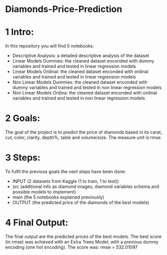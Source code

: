 # Diamonds-Price-Prediction

# 1 Intro:
In this repository you will find 5 notebooks:
  - Descriptive Analysis: a detailed descriptive analysis of the dataset
  - Linear Models Dummies: the cleaned dataset enconded with dummy variables and trained and tested in linear regression models
  - Linear Models Ordinal: the cleaned dataset enconded with ordinal variables and trained and tested in linear regression models
  - Non Linear Models Dummies: the cleaned dataset enconded with dummy variables and trained and tested in non linear regression models
  - Non Linear Models Ordina: the cleaned dataset enconded with ordinal variables and trained and tested in non linear regression models

# 2 Goals:
The goal of the project is to predict the price of diamonds based in its carat, cut, color, clarity, depth%, table and volume/size. The measure unit is rmse

# 3 Steps:
To fulfil the previous goals the next steps have been done:

- INPUT (2 datasets from Kaggle (1 to train, 1 to test))
- src (additional info as diamond images, diamond variables schema and possible models to implement)
- main (the 5 notebooks explained previously)
- OUTPUT (the predicted price of the diamonds of the best models)

# 4 Final Output:
The final output are the predicted prices of the best models. The best score (in rmse) was achieved with an Extra Trees Model, with a previous dummy encoding (one hot encoding). The score was: rmse = 532.01097
